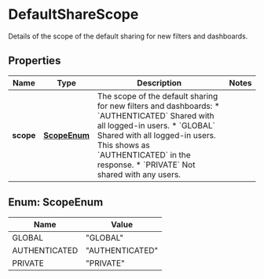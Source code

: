 

# DefaultShareScope

Details of the scope of the default sharing for new filters and dashboards.

## Properties

Name | Type | Description | Notes
------------ | ------------- | ------------- | -------------
**scope** | [**ScopeEnum**](#ScopeEnum) | The scope of the default sharing for new filters and dashboards:   *  &#x60;AUTHENTICATED&#x60; Shared with all logged-in users.  *  &#x60;GLOBAL&#x60; Shared with all logged-in users. This shows as &#x60;AUTHENTICATED&#x60; in the response.  *  &#x60;PRIVATE&#x60; Not shared with any users. | 



## Enum: ScopeEnum

Name | Value
---- | -----
GLOBAL | &quot;GLOBAL&quot;
AUTHENTICATED | &quot;AUTHENTICATED&quot;
PRIVATE | &quot;PRIVATE&quot;



